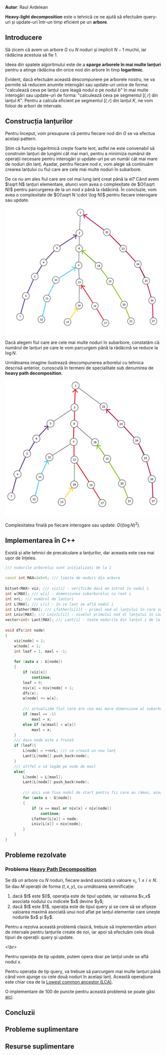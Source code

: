 **Autor**: Raul Ardelean

**Heavy-light decomposition** este o tehnică ce ne ajută să efectuăm query-uri și update-uri într-un timp eficient pe un **arbore**.

## Introducere

Să zicem că avem un arbore $G$ cu $N$ noduri și implicit $N-1$ muchii, iar rădăcina acestuia să fie $1$.

Ideea din spatele algoritmului este de a **sparge arborele în mai multe lanțuri** pentru a atinge rădăcina din orice nod din arbore în timp **logaritmic**.

Evident, dacă efectuăm această descompunere pe arborele nostru, ne va permite să reducem anumite interogări sau update-uri unice de forma: "calculează ceva pe lanțul care leagă nodul $a$ pe nodul $b$" în mai multe interogări sau update-uri de forma: "calculează ceva pe segmentul $[l,r]$ din lanțul $K$". Pentru a calcula eficient pe segmentul $[l,r]$ din lanțul $K$, ne vom folosi de arbori de intervale.

## Construcția lanțurilor

Pentru început, vom presupune că pentru fiecare nod din $G$ se va efectua același pattern.

Știm că funcția logaritmică crește foarte lent, astfel ne este convenabil să construim lanțuri de lungimi cât mai mari, pentru a minimiza numărul de operații necesare pentru interogări și update-uri pe un număr cât mai mare de noduri din lanț. Așadar, pentru fiecare nod $x$, vom alege să continuăm crearea lanțului cu fiul care are cele mai multe noduri în subarbore.

De ce nu am ales fiul care are cel mai lung lanț creat până la el? Când avem $\sqrt N$ lanțuri elementare, atunci vom avea o complexitate de $O(\sqrt N)$ pentru parcurgerea de la un nod $x$ până la rădăcină. În concluzie, vom avea o complexitate de $O(\sqrt N \cdot \log N)$ pentru fiecare interogare sau update.

<p align="center">
<img src="../images/hld/pathssqrtn.png" width="600" />
</p>

Dacă alegem fiul care are cele mai multe noduri în subarbore, constatăm că numărul de lanțuri pe care le vom parcurgem până la rădăcină se reduce la $\log N$.

Următoarea imagine ilustrează descompunerea arborelui cu tehnica descrisă anterior, cunoscută în termeni de specialitate sub denumirea de **heavy path decomposition**.

<p align="center">
<img src="../images/hld/pathslogn.png" width="600" />
</p>

Complexitatea finală pe fiecare interogare sau update: $O(( \log N ) ^ 2)$.

## Implementarea în C++

Există și alte tehnici de precalculare a lanțurilor, dar aceasta este cea mai ușor de înțeles.

```cpp
/// nodurile arborelui sunt inițializați de la 1

const int MAX=2e5+5; /// limita de noduri din arbore

bitset<MAX> viz; /// viz[i] - verificăm dacă am intrat în nodul i
int w[MAX]; /// w[i] - dimensiunea subarborelui cu root i
int nrL; /// numărul de lanțuri
int L[MAX]; /// L[i] - în ce lanț se află nodul i
int Lfather[MAX]; /// Lfather[L[i]] - primul nod al lanțului în care se află i
int Lniv[MAX]; /// Lniv[L[i]] - nivelul primului nod al lanțului în care se află i
vector<int> Lant[MAX]; /// Lant[i] - toate nodurile din lanțul i de la frunză până la nodul root al lanțului

void dfs(int node)
{
    viz[node] = 1;
    w[node] = 1;
    int leaf = 1, maxl = -1;

    for (auto x : G[node])
    {
        if (viz[x])
            continue;
        leaf = 0;
        niv[x] = niv[node] + 1;
        dfs(x);
        w[node] += w[x];

        /// actualizăm fiul care are cea mai mare dimensiune al subarborelui
        if (maxl == -1)
            maxl = x;
        else if (w[maxl] < w[x])
            maxl = x;
    }
    /// daca node este o frunză
    if (leaf){
        L[node] = ++nrL; /// se crează un nou lanț
        Lant[L[node]].push_back(node);
    }
    /// altfel o să legăm pe node de maxl
    else{
        L[node] = L[maxl];
        Lant[L[node]].push_back(node);

        /// aici vom fixa nodul de start pentru fii care au rămas, aceștia fiind primi în lanțul creat păna la ei
        for (auto x : G[node])
        {
            if (x == maxl or niv[x] < niv[node])
                continue;
            Lfather[L[x]] = node;
            Lniv[L[x]] = niv[node];
        }
    }
}
```

## Probleme rezolvate

### Problema [Heavy Path Decomposition](https://www.infoarena.ro/problema/heavypath)

Se dă un arbore cu $N$ noduri, fiecare având asociată o valoare $v_i$, $1 \leq i \leq N$. Se dau $M$ operații de forma $(t, x, y)$, cu următoarea semnificație:
<ol>
    <li> dacă $t$ este $0$, operația este de tipul update, iar valoarea $v_x$ asociata nodului cu indicele $x$ devine $y$;</li>
    <li> dacă $t$ este $1$, operația este de tipul query și se cere să se afișeze valoarea maximă asociată unui nod aflat pe lanțul elementar care unește nodurile $x$ și $y$.</li>
</ol>

Pentru a rezolva această problemă clasică, trebuie să implementăm arbori de intervale pentru lanțurile create de noi, iar apoi să efectuăm cele două tipuri de operații: query și update.

<\br>

Pentru operația de tip update, putem opera doar pe lanțul unde se află nodul $x$. 

Pentru operația de tip query, va trebuie să parcurgem mai multe lanțuri până când vom ajunge cu cele două noduri în același lanț. Această operațiune este chiar cea de la [Lowest common ancestor (LCA)](https://edu.roalgo.ro/dificil/lowest-common-ancestor/).

O implementare de $100$ de puncte pentru această problemă se poate găsi [aici](https://www.infoarena.ro/job_detail/3250975?action=view-source).



## Concluzii

## Probleme suplimentare

## Resurse suplimentare
